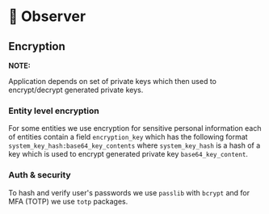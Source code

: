 # 🎩 Observer

## Encryption

**NOTE:**

Application depends on set of private keys which then used to encrypt/decrypt generated private keys.

### Entity level encryption

For some entities we use encryption for sensitive personal information each of entities
contain a field `encryption_key` which has the following format `system_key_hash:base64_key_contents`
where `system_key_hash` is a hash of a key which is used to encrypt generated private key `base64_key_content`.

### Auth & security

To hash and verify user's passwords we use `passlib` with `bcrypt` and for MFA (TOTP) we use `totp` packages.
